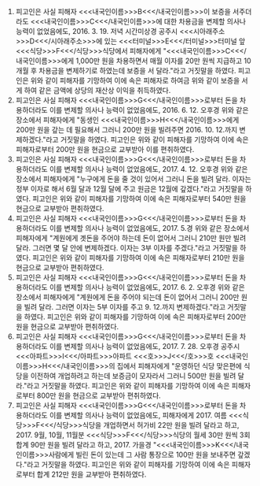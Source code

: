 1. 피고인은 사실 피해자 <<<내국인이름>>>B<<</내국인이름>>>이 보증을 서주더라도 <<<내국인이름>>>C<<</내국인이름>>>에 대한 차용금을 변제할 의사나 능력이 없었음에도, 2016. 3. 19. 저녁 시간미상경 공주시 <<<시아래주소>>>D<<</시아래주소>>>에 있는 <<<터미널>>>E<<</터미널>>>터미널 앞 <<<식당>>>F<<</식당>>>식당에서 피해자에게 "<<<내국인이름>>>C<<</내국인이름>>>에게 1,000만 원을 차용하면서 매월 이자를 20만 원씩 지급하고 10개월 후 차용금을 변제하기로 하였는데 보증을 서 달라."라고 거짓말을 하였다.
피고인은 위와 같이 피해자를 기망하여 이에 속은 피해자로 하여금 위와 같이 보증을 서게 하여 같은 금액에 상당의 재산상 이익을 취득하였다.
1. 피고인은 사실 피해자 <<<내국인이름>>>G<<</내국인이름>>>로부터 돈을 차용하더라도 이를 변제할 의사나 능력이 없었음에도, 2016. 6. 12. 오후경 위와 같은 장소에서 피해자에게 "동생인 <<<내국인이름>>>H<<</내국인이름>>>에게 200만 원을 갚는 데 필요해서 그러니 200만 원을 빌려주면 2016. 10. 12.까지 변제하겠다."라고 거짓말을 하였다.
피고인은 위와 같이 피해자를 기망하여 이에 속은 피해자로부터 200만 원을 현금으로 교부받아 이를 편취하였다.
1. 피고인은 사실 피해자 <<<내국인이름>>>G<<</내국인이름>>>로부터 돈을 차용하더라도 이를 변제할 의사나 능력이 없었음에도, 2017. 4. 12. 오후경 위와 같은 장소에서 피해자에게 "누구에게 돈을 줄 것이 있어서 그러니 돈을 빌려 달라. 이자는 정부 이자로 해서 6월 달과 12월 달에 주고 원금은 12월에 갚겠다."라고 거짓말을 하였다.
피고인은 위와 같이 피해자를 기망하여 이에 속은 피해자로부터 540만 원을 현금으로 교부받아 편취하였다.
1. 피고인은 사실 피해자 <<<내국인이름>>>G<<</내국인이름>>>로부터 돈을 차용하더라도 이를 변제할 의사나 능력이 없었음에도, 2017. 5.경 위와 같은 장소에서 피해자에게 "계원에게 곗돈을 주어야 하는데 돈이 없어서 그러니 210만 원만 빌려 달라. 그러면 몇 달 안에 변제하겠다. 이자는 3부 이자를 주겠다."라고 거짓말을 하였다.
피고인은 위와 같이 피해자를 기망하여 이에 속은 피해자로부터 210만 원을 현금으로 교부받아 편취하였다.
1. 피고인은 사실 피해자 <<<내국인이름>>>G<<</내국인이름>>>로부터 돈을 차용하더라도 이를 변제할 의사나 능력이 없었음에도, 2017. 6. 2. 오후경 위와 같은 장소에서 피해자에게 "계원에게 돈을 주어야 되는데 돈이 없어서 그러니 200만 원을 빌려 달라. 그러면 이자는 5부 이자를 주고 9. 12.까지 변제하겠다."라고 거짓말을 하였다.
피고인은 위와 같이 피해자를 기망하여 이에 속은 피해자로부터 200만 원을 현금으로 교부받아 편취하였다.
1. 피고인은 사실 피해자 <<<내국인이름>>>G<<</내국인이름>>>로부터 돈을 차용하더라도 이를 변제할 의사나 능력이 없었음에도, 2017. 7. 28. 오후경 공주시 <<<아파트>>>I<<</아파트>>>아파트 <<<호>>>J<<</호>>>호 <<<내국인이름>>>H<<</내국인이름>>>의 집에서 피해자에게 "운영하던 식당 맞은편에 식당을 이전하여 개업하려고 하는데 보증금이 모자라서 그러니 500만 원을 빌려 달라."라고 거짓말을 하였다.
피고인은 위와 같이 피해자를 기망하여 이에 속은 피해자로부터 800만 원을 현금으로 교부받아 편취하였다.
1. 피고인은 사실 피해자 <<<내국인이름>>>G<<</내국인이름>>>로부터 돈을 차용하더라도 이를 변제할 의사나 능력이 없었음에도, 피해자에게 2017. 여름 <<<식당>>>F<<</식당>>>식당을 개업하면서 허가비 22만 원을 빌려 달라고 하고, 2017. 9월, 10월, 11월분 <<<식당>>>F<<</식당>>>식당의 월세 30만 원씩 3회 합계 90만 원을 빌려 달라고 하고, 2017. 가을경 "<<<내국인이름>>>K<<</내국인이름>>>사람에게 빌린 돈이 있는데 그 사람 통장으로 100만 원을 보내주면 갚겠다."라고 거짓말을 하였다.
피고인은 위와 같이 피해자를 기망하여 이에 속은 피해자로부터 합계 212만 원을 교부받아 편취하였다.